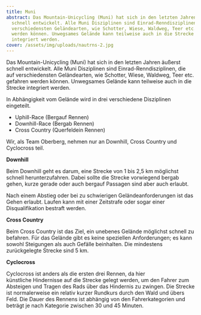 ```yaml
---
title: Muni
abstract: Das Mountain-Unicycling (Muni) hat sich in den letzten Jahren äußerst
  schnell entwickelt. Alle Muni Disziplinen sind Einrad-Renndisziplinen, die auf
  verschiedensten Geländearten, wie Schotter, Wiese, Waldweg, Teer etc. gefahren
  werden können. Unwegsames Gelände kann teilweise auch in die Strecke
  integriert werden. 
cover: /assets/img/uploads/nautrns-2.jpg
---
```

Das Mountain-Unicycling (Muni) hat sich in den letzten Jahren äußerst schnell entwickelt. Alle Muni Disziplinen sind Einrad-Renndisziplinen, die auf verschiedensten Geländearten, wie Schotter, Wiese, Waldweg, Teer etc. gefahren werden können. Unwegsames Gelände kann teilweise auch in die Strecke integriert werden. 

In Abhängigkeit vom Gelände wird in drei verschiedene Disziplinen eingeteilt. 

* Uphill-Race (Bergauf Rennen)
* Downhill-Race (Bergab Rennen)
* Cross Country (Querfeldein Rennen)

Wir, als Team Oberberg, nehmen nur an Downhill, Cross Country und Cyclocross teil.

**Downhill**

Beim Downhill geht es darum, eine Strecke von 1 bis 2,5 km möglichst schnell herunterzufahren. Dabei sollte die Strecke vorwiegend bergab gehen, kurze gerade oder auch bergauf Passagen sind aber auch erlaubt. 

Nach einem Abstieg oder bei zu schwierigen Geländeanforderungen ist das Gehen erlaubt. Laufen kann mit einer Zeitstrafe oder sogar einer Disqualifikation bestraft werden.

**Cross Country**

Beim Cross Country ist das Ziel, ein unebenes Gelände möglichst schnell zu befahren. Für das Gelände gibt es keine speziellen Anforderungen; es kann sowohl Steigungen als auch Gefälle beinhalten. Die mindestens zurückgelegte Strecke sind 5 km.

**Cyclocross** 

Cyclocross ist anders als die ersten drei Rennen, da hier künstliche Hindernisse auf die Strecke gelegt werden, um den Fahrer zum Absteigen und Tragen des Rads über das Hindernis zu zwingen. Die Strecke ist normalerweise ein relativ kurzer Rundkurs durch den Wald und übers Feld. Die Dauer des Rennens ist abhängig von den Fahrerkategorien und beträgt je nach Kategorie zwischen 30 und 45 Minuten.
